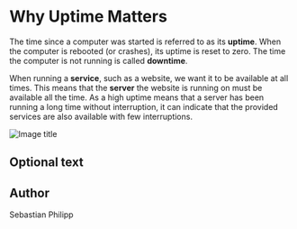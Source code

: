 <!-- BEGIN TITLE -->
# Why Uptime Matters
<!-- END TITLE -->

<!-- BEGIN BODY -->
The time since a computer was started is referred to as its
**uptime**.  When the computer is rebooted (or crashes), its uptime is
reset to zero.  The time the computer is not running is called
**downtime**.

When running a **service**, such as a website, we want it to be
available at all times.  This means that the **server** the website is
running on must be available all the time.  As a high uptime means
that a server has been running a long time without interruption, it
can indicate that the provided services are also available with few
interruptions.
<!-- END BODY -->


![Image title](../images/image-114-why-uptime-matters.png)


## Optional text
<!-- BEGIN OPTIONAL -->
<!-- END OPTIONAL -->



## Author
<!-- BEGIN AUTHOR -->
Sebastian Philipp
<!-- END AUTHOR -->
